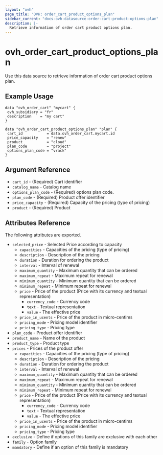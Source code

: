 ```yaml
---
layout: "ovh"
page_title: "OVH: order_cart_product_options_plan"
sidebar_current: "docs-ovh-datasource-order-cart-product-options-plan"
description: |-
  Retrieve information of order cart product options plan.
---
```


# ovh_order_cart_product_options_plan

Use this data source to retrieve information of order cart product options plan.

## Example Usage

```hcl
data "ovh_order_cart" "mycart" {
 ovh_subsidiary = "fr"
 description    = "my cart"
}

data "ovh_order_cart_product_options_plan" "plan" {
 cart_id           = data.ovh_order_cart.mycart.id
 price_capacity    = "renew"
 product           = "cloud"
 plan_code         = "project"
 options_plan_code = "vrack"
}
```

## Argument Reference

* `cart_id` - (Required) Cart identifier
* `catalog_name` - Catalog name
* `options_plan_code` - (Required) options plan code.
* `plan_code` - (Required) Product offer identifier
* `price_capacity` - (Required) Capacity of the pricing (type of pricing)
* `product` - (Required) Product

## Attributes Reference

The following attributes are exported.

* `selected_price` - Selected Price according to capacity
  * `capacities` - Capacities of the pricing (type of pricing)
  * `description` - Description of the pricing
  * `duration` - Duration for ordering the product
  * `interval` - Interval of renewal
  * `maximum_quantity` - Maximum quantity that can be ordered
  * `maximum_repeat` - Maximum repeat for renewal
  * `minimum_quantity` - Minimum quantity that can be ordered
  * `minimum_repeat` - Minimum repeat for renewal
  * `price` - Price of the product (Price with its currency and textual representation)
    * `currency_code` - Currency code
    * `text` - Textual representation
    * `value` - The effective price
  * `price_in_ucents` - Price of the product in micro-centims
  * `pricing_mode` - Pricing model identifier
  * `pricing_type` - Pricing type
* `plan_code` - Product offer identifier
* `product_name` - Name of the product
* `product_type` - Product type
* `prices` - Prices of the product offer
  * `capacities` - Capacities of the pricing (type of pricing)
  * `description` - Description of the pricing
  * `duration` - Duration for ordering the product
  * `interval` - Interval of renewal
  * `maximum_quantity` - Maximum quantity that can be ordered
  * `maximum_repeat` - Maximum repeat for renewal
  * `minimum_quantity` - Minimum quantity that can be ordered
  * `minimum_repeat` - Minimum repeat for renewal
  * `price` - Price of the product (Price with its currency and textual representation)
    * `currency_code` - Currency code
    * `text` - Textual representation
    * `value` - The effective price
  * `price_in_ucents` - Price of the product in micro-centims
  * `pricing_mode` - Pricing model identifier
  * `pricing_type` - Pricing type
* `exclusive` - Define if options of this family are exclusive with each other
* `family` - Option family
* `mandatory` - Define if an option of this family is mandatory
